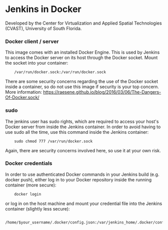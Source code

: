 # Jenkins in Docker

Developed by the Center for Virtualization and Applied Spatial Technologies (CVAST),
University of South Florida.


### Docker client / server
This image comes with an installed Docker Engine. 
This is used by Jenkins to access the Docker server on its host through the Docker socket.
Mount the socket into your container:

```
	/var/run/docker.sock:/var/run/docker.sock
```

There are some security concerns regarding the use of the Docker socket inside a container, so do not use this image if security is your top concern.
More information: https://raesene.github.io/blog/2016/03/06/The-Dangers-Of-Docker.sock/


### sudo
The jenkins user has sudo rights, which are required to access your host's Docker server from inside the Jenkins container.
In order to avoid having to use sudo all the time, use this command inside the Jenkins container:

``` 
	sudo chmod 777 /var/run/docker.sock
```

Again, there are security concerns involved here, so use it at your own risk. 

### Docker credentials
In order to use authenticated Docker commands in your Jenkins build (e.g. docker push), either log in to your Docker repository inside the running container (more secure):
```
	docker login
```

or log in on the host machine and mount your credential file into the Jenkins container (slightly less secure):

```
	/home/$your_username/.docker/config.json:/var/jenkins_home/.docker/config.json
```
